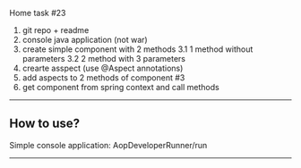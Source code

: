 Home task #23
1. git repo + readme
2. console java application (not war)
3. create simple component with 2 methods
3.1 1 method without parameters
3.2 2 method with 3 parameters
4. crearte asspect (use @Aspect annotations)
5. add aspects to 2 methods of component #3
6. get component from spring context and call methods
___
## How to use?
  Simple console application: AopDeveloperRunner/run
___
